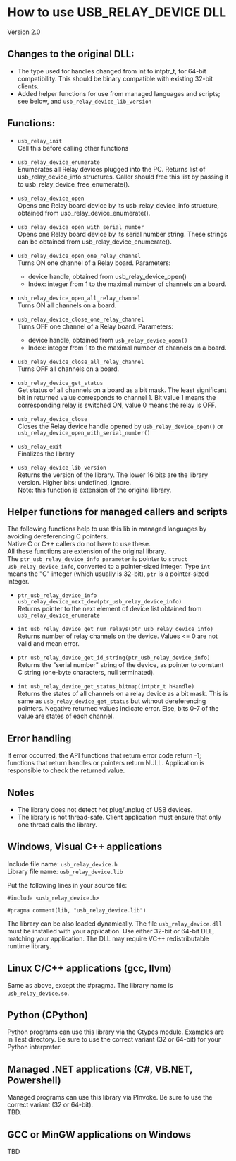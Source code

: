 How to use USB_RELAY_DEVICE DLL
===============================

Version 2.0

Changes to the original DLL:
----------------------------
 - The type used for handles changed from int to intptr_t, for 64-bit compatibility.
   This should be binary compatible with existing 32-bit clients. 
 - Added helper functions for use from managed languages and scripts; see below, and
   `usb_relay_device_lib_version`


Functions:
---------

 * `usb_relay_init`  
 Call this before calling other functions

 * `usb_relay_device_enumerate`  
 Enumerates all Relay devices plugged into the PC.
 Returns list of usb_relay_device_info structures.
 Caller should free this list by passing it to usb_relay_device_free_enumerate().
 
 * `usb_relay_device_open`  
 Opens one Relay board device by its usb_relay_device_info structure,
 obtained from usb_relay_device_enumerate().

 * `usb_relay_device_open_with_serial_number`  
 Opens one Relay board device by its serial number string.
 These strings can be obtained from usb_relay_device_enumerate().

 * `usb_relay_device_open_one_relay_channel`  
  Turns ON one channel of a Relay board.
  Parameters: 
     - device handle, obtained from usb_relay_device_open()
     - Index: integer from 1 to the maximal number of channels on a board.
  
 * `usb_relay_device_open_all_relay_channel`  
  Turns ON all channels on a board.
  
 * `usb_relay_device_close_one_relay_channel`  
  Turns OFF one channel of a Relay board.
  Parameters: 
     - device handle, obtained from `usb_relay_device_open()`  
     - Index: integer from 1 to the maximal number of channels on a board.

 * `usb_relay_device_close_all_relay_channel`  
  Turns OFF all channels on a board.

 * `usb_relay_device_get_status`  
  Get status of all channels on a board as a bit mask.
  The least significant bit in returned value corresponds to channel 1.
  Bit value 1 means the corresponding relay is switched ON, value 0 means the relay is OFF.

 * `usb_relay_device_close`  
  Closes the Relay device handle opened by `usb_relay_device_open()` or
   `usb_relay_device_open_with_serial_number()`

 * `usb_relay_exit`  
  Finalizes the library

 *  `usb_relay_device_lib_version`  
   Returns the version of the library.
   The lower 16 bits are the library version. Higher bits: undefined, ignore.  
   Note: this function is extension of the original library.



Helper functions for managed callers and scripts
------------------------------------------------

The following functions help to use this lib in managed languages by avoiding dereferencing C pointers.  
Native C or C++ callers do not have to use these.  
All these functions are extension of the original library.  
The `ptr_usb_relay_device_info parameter` is pointer to `struct usb_relay_device_info`, converted to a pointer-sized integer.
Type `int` means the "C" integer (which usually is 32-bit), `ptr` is a pointer-sized integer.  

 * `ptr_usb_relay_device_info usb_relay_device_next_dev(ptr_usb_relay_device_info)`  
    Returns pointer to the next element of device list obtained from `usb_relay_device_enumerate`

 *  `int usb_relay_device_get_num_relays(ptr_usb_relay_device_info)`  
    Returns number of relay channels on the device. Values <= 0 are not valid and mean error.

 *  `ptr usb_relay_device_get_id_string(ptr_usb_relay_device_info)`  
    Returns the "serial number" string of the device, as pointer to constant C string (one-byte characters, null terminated).

 * `int usb_relay_device_get_status_bitmap(intptr_t hHandle)`  
   Returns the states of all channels on a relay device as a bit mask.
   This is same as `usb_relay_device_get_status` but without dereferencing pointers.
   Negative returned values indicate error. Else, bits 0-7 of the value are states of each channel.


Error handling
---------------
If error occurred, the API functions that return error code return -1;
functions that return handles or pointers return NULL.
Application is responsible to check the returned value.
  
Notes
-------
 * The library does not detect hot plug/unplug of USB devices.
 * The library is not thread-safe. Client application must ensure that 
  only one thread calls the library.

Windows, Visual C++ applications
---------------------------------

Include file name: `usb_relay_device.h`  
Library file name: `usb_relay_device.lib`  

Put the following lines in your source file:

   `#include <usb_relay_device.h>`

   `#pragma comment(lib, "usb_relay_device.lib")`

The library can be also loaded dynamically.
The file `usb_relay_device.dll` must be installed with your application.
Use either 32-bit or 64-bit DLL, matching your application.
The DLL may require VC++ redistributable runtime library.


Linux C/C++  applications (gcc, llvm)
-----------------
Same as above, except the  #pragma. The library name is `usb_relay_device.so`.

Python (CPython)
-------------------
Python programs can use this library via the Ctypes module. Examples are in Test directory.
Be sure to use the correct variant (32 or 64-bit) for your Python interpreter.

Managed .NET applications (C#, VB.NET, Powershell)
---------------------------------------
Managed programs can use this library via PInvoke.
Be sure to use the correct variant (32 or 64-bit).  
TBD.

GCC or MinGW applications on Windows
------------------------------------
TBD

